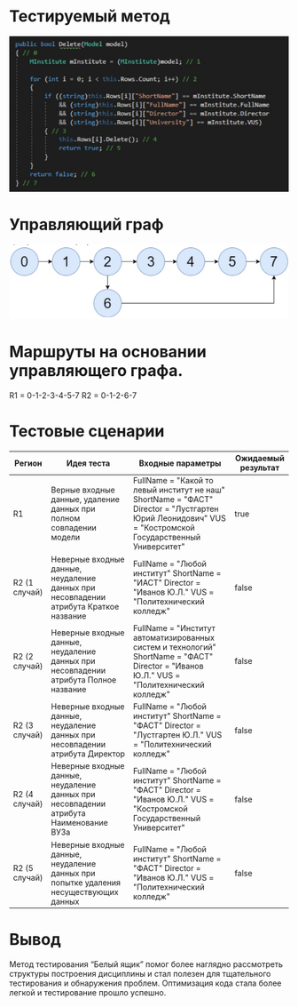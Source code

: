# Тестируемый метод
![alt text](CODE.PNG "Тестируемый метод")
# Управляющий граф
![alt text](GRAPH.PNG "Тестируемый метод")
# Маршруты на основании управляющего графа.

R1 = 0-1-2-3-4-5-7
R2 = 0-1-2-6-7

# Тестовые сценарии
|Регион|Идея теста|Входные параметры|Ожидаемый результат|
| --- | --- | --- | --- |
|R1|Верные входные данные, удаление данных при полном совпадении модели| FullName = "Какой то левый институт не наш" ShortName = "ФАСТ" Director = "Лустгартен Юрий Леонидович" VUS = "Костромской Государственный Университет" | true |
|R2 (1 случай)|Неверные входные данные, неудаление данных при несовпадении атрибута Краткое название|FullName = "Любой институт" ShortName = "ИАСТ" Director = "Иванов Ю.Л." VUS = "Политехнический колледж"|false|
|R2 (2 случай)|Неверные входные данные, неудаление данных при несовпадении атрибута Полное название|FullName = "Институт автоматизированных систем и технологий" ShortName = "ФАСТ" Director = "Иванов Ю.Л." VUS = "Политехнический колледж"|false|
|R2 (3 случай)|Неверные входные данные, неудаление данных при несовпадении атрибута Директор|FullName = "Любой институт" ShortName = "ФАСТ" Director = "Лустгартен Ю.Л." VUS = "Политехнический колледж"|false|
|R2 (4 случай)|Неверные входные данные, неудаление данных при несовпадении атрибута Наименование ВУЗа|FullName = "Любой институт" ShortName = "ФАСТ" Director = "Иванов Ю.Л." VUS = "Костромской Государственный Университет"|false|
|R2 (5 случай)|Неверные входные данные, неудаление данных при попытке удаления несуществующих данных|FullName = "Любой институт" ShortName = "ФАСТ" Director = "Иванов Ю.Л." VUS = "Политехнический колледж"|false|

# Вывод
Метод тестирования “Белый ящик” помог более наглядно рассмотреть структуры построения дисциплины и стал полезен для тщательного тестирования и обнаружения проблем. 
Оптимизация кода стала более легкой и тестирование прошло успешно.
